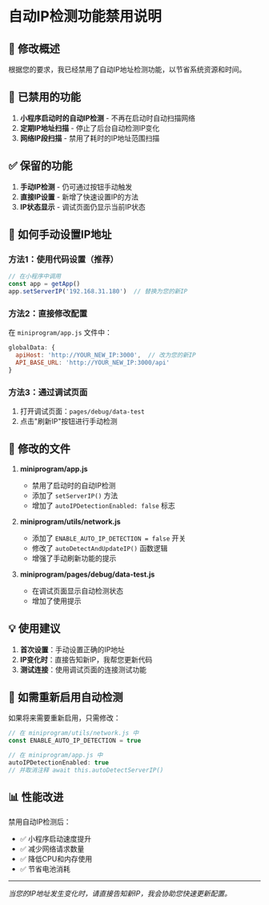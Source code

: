 # 自动IP检测功能禁用说明

## 📌 修改概述

根据您的要求，我已经禁用了自动IP地址检测功能，以节省系统资源和时间。

## 🚫 已禁用的功能

1. **小程序启动时的自动IP检测** - 不再在启动时自动扫描网络
2. **定期IP地址扫描** - 停止了后台自动检测IP变化
3. **网络IP段扫描** - 禁用了耗时的IP地址范围扫描

## ✅ 保留的功能

1. **手动IP检测** - 仍可通过按钮手动触发
2. **直接IP设置** - 新增了快速设置IP的方法
3. **IP状态显示** - 调试页面仍显示当前IP状态

## 🔧 如何手动设置IP地址

### 方法1：使用代码设置（推荐）
```javascript
// 在小程序中调用
const app = getApp()
app.setServerIP('192.168.31.180')  // 替换为您的新IP
```

### 方法2：直接修改配置
在 `miniprogram/app.js` 文件中：
```javascript
globalData: {
  apiHost: 'http://YOUR_NEW_IP:3000',  // 改为您的新IP
  API_BASE_URL: 'http://YOUR_NEW_IP:3000/api'
}
```

### 方法3：通过调试页面
1. 打开调试页面：`pages/debug/data-test`
2. 点击"刷新IP"按钮进行手动检测

## 📝 修改的文件

1. **miniprogram/app.js**
   - 禁用了启动时的自动IP检测
   - 添加了 `setServerIP()` 方法
   - 增加了 `autoIPDetectionEnabled: false` 标志

2. **miniprogram/utils/network.js** 
   - 添加了 `ENABLE_AUTO_IP_DETECTION = false` 开关
   - 修改了 `autoDetectAndUpdateIP()` 函数逻辑
   - 增强了手动刷新功能的提示

3. **miniprogram/pages/debug/data-test.js**
   - 在调试页面显示自动检测状态
   - 增加了使用提示

## 💡 使用建议

1. **首次设置**：手动设置正确的IP地址
2. **IP变化时**：直接告知新IP，我帮您更新代码
3. **测试连接**：使用调试页面的连接测试功能

## 🔄 如需重新启用自动检测

如果将来需要重新启用，只需修改：
```javascript
// 在 miniprogram/utils/network.js 中
const ENABLE_AUTO_IP_DETECTION = true

// 在 miniprogram/app.js 中
autoIPDetectionEnabled: true
// 并取消注释 await this.autoDetectServerIP()
```

## 📊 性能改进

禁用自动IP检测后：
- ✅ 小程序启动速度提升
- ✅ 减少网络请求数量  
- ✅ 降低CPU和内存使用
- ✅ 节省电池消耗

---

*当您的IP地址发生变化时，请直接告知新IP，我会协助您快速更新配置。* 